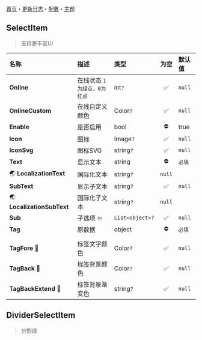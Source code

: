 [首页](Home.md)・[更新日志](UpdateLog.md)・[配置](Config.md)・[主题](Theme.md)

## SelectItem

> 支持更丰富UI

名称 | 描述 | 类型 | 为空 | 默认值 |
:--|:--|:--|:--:|:--|
**Online** | 在线状态 `1为绿点，0为红点` | int`?` |✅| `null` |
**OnlineCustom** | 在线自定义颜色 | Color`?` |✅| `null` |
**Enable** | 是否启用 | bool |⛔| true |
**Icon** | 图标 | Image`?` |✅| `null` |
**IconSvg** | 图标SVG | string`?` |✅| `null` |
**Text** | 显示文本 | string |⛔| `必填` |
🌏 **LocalizationText** | 国际化文本 | string`?` | `null` |
**SubText** | 显示子文本 | string`?` |✅| `null` |
🌏 **LocalizationSubText** | 国际化子文本 | string`?` | `null` |
**Sub** | 子选项 ♾️ | `List<object>?` |✅| `null` |
**Tag** | 原数据 | object |⛔| `必填` |
|||||
**TagFore** 🔴 | 标签文字颜色 | Color`?` |✅| `null` |
**TagBack** 🔴 | 标签背景颜色 | Color`?` |✅| `null` |
**TagBackExtend** 🔴 | 标签背景渐变色 | string`?` |✅| `null` |

## DividerSelectItem

> 分割线